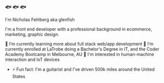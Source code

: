 ### 	🐟	🐟	🐟
I'm Nicholas Fehlberg aka glenfish

I'm a front end developer with a professional background in ecommerce, marketing, graphic design.

🔭 I’m currently learning more about full stack web/app development
🌱 I’m currently enrolled at LaTrobe doing a Bachelor's Degree in IT, and the Coder Academy Bootcamp in Melbourne, AU
💬 I'm interested in human-machine interaction and IoT devices
- ⚡ Fun fact: I'm a guitarist and I've driven 500k miles around the United States

